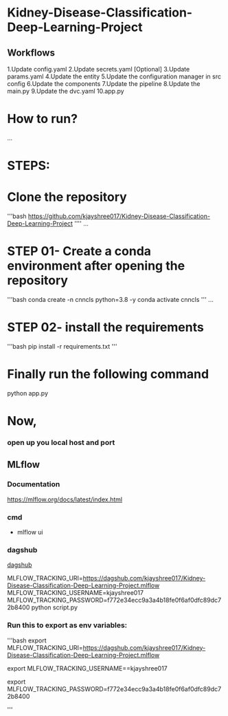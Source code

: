 #  Kidney-Disease-Classification-Deep-Learning-Project

## Workflows

1.Update config.yaml
2.Update secrets.yaml [Optional]
3.Update params.yaml
4.Update the entity
5.Update the configuration manager in src config
6.Update the components
7.Update the pipeline
8.Update the main.py
9.Update the dvc.yaml
10.app.py


# How to run?
...
# STEPS:

# Clone the repository

'''bash
https://github.com/kjayshree017/Kidney-Disease-Classification-Deep-Learning-Project
''''
...
# STEP 01- Create a conda environment after opening the repository
'''bash
conda create -n cnncls python=3.8 -y
conda activate cnncls
'''
...
# STEP 02- install the requirements
'''bash
pip install -r requirements.txt
'''

# Finally run the following command
python app.py

# Now,

### open up you local host and port

## MLflow

### Documentation
https://mlflow.org/docs/latest/index.html


### cmd
- mlflow ui

### dagshub
[dagshub](https://dagshub.com/)

MLFLOW_TRACKING_URI=https://dagshub.com/kjayshree017/Kidney-Disease-Classification-Deep-Learning-Project.mlflow
MLFLOW_TRACKING_USERNAME=kjayshree017
MLFLOW_TRACKING_PASSWORD=f772e34ecc9a3a4b18fe0f6af0dfc89dc72b8400
python script.py




### Run this to export as env variables:
'''bash
export MLFLOW_TRACKING_URI=https://dagshub.com/kjayshree017/Kidney-Disease-Classification-Deep-Learning-Project.mlflow 

export MLFLOW_TRACKING_USERNAME==kjayshree017

export MLFLOW_TRACKING_PASSWORD=f772e34ecc9a3a4b18fe0f6af0dfc89dc72b8400

'''